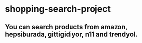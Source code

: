 # shopping-search-project
## You can search products from amazon, hepsiburada, gittigidiyor, n11 and trendyol.

